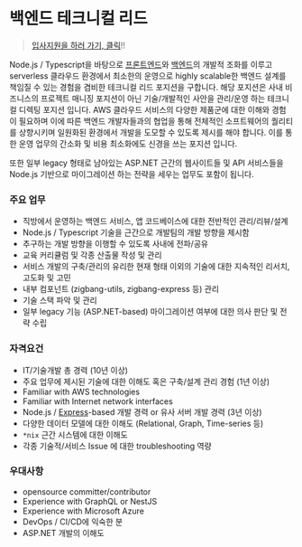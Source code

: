 # 백엔드 테크니컬 리드

> [입사지원을 하러 가기, 클릭](https://zigbang.recruiter.co.kr/app/applicant/registResume)!!

Node.js / Typescript을 바탕으로 [프론트엔드](../Frontend.md)와 [백엔드](../Backend.md)의 개발적 조화를 이루고 serverless 클라우드 환경에서 최소한의 운영으로 highly scalable한 백엔드 설계를 책임질 수 있는 경험을 겸비한 테크니컬 리드 포지션을 구합니다. 해당 포지션은 사내 비즈니스의 프로젝트 매니징 포지션이 아닌 기술/개발적인 사안을 관리/운영 하는 테크니컬 디렉팅 포지션 입니다. AWS 클라우드 서비스의 다양한 제품군에 대한 이해와 경험이 필요하며 이에 따른 백엔드 개발자들과의 협업을 통해 전체적인 소프트웨어의 퀄리티를 상향시키며 일원화된 환경에서 개발을 도모할 수 있도록 제시를 해야 합니다. 이를 통한 운영 업무의 간소화 및 비용 최소화에도 신경을 쓰는 포지션 입니다.

또한 일부 legacy 형태로 남아있는 ASP.NET 근간의 웹사이트들 및 API 서비스들을 Node.js 기반으로 마이그레이션 하는 전략을 세우는 업무도 포함이 됩니다.

### 주요 업무

* 직방에서 운영하는 백엔드 서비스, 앱 코드베이스에 대한 전반적인 관리/리뷰/설계
* Node.js / Typescript 기술을 근간으로 개발팀의 개발 방향을 제시함
* 추구하는 개발 방향을 이행할 수 있도록 사내에 전파/공유
* 교육 커리큘럼 및 각종 산출물 작성 및 관리
* 서비스 개발의 구축/관리의 유리한 현재 형태 이외의 기술에 대한 지속적인 리서치, 고도화 및 고민
* 내부 컴포넌트 (zigbang-utils, zigbang-express 등) 관리
* 기술 스택 파악 및 관리
* 일부 legacy 기능 (ASP.NET-based) 마이그레이션 여부에 대한 의사 판단 및 전략 수립

### 자격요건

* IT/기술개발 총 경력 (10년 이상)
* 주요 업무에 제시된 기술에 대한 이해도 혹은 구축/설계 관리 경험 (1년 이상)
* Familiar with AWS technologies
* Familiar with Internet network interfaces
* Node.js / [Express](https://expressjs.com/)-based 개발 경력 or 유사 서버 개발 경력 (3년 이상)
* 다양한 데이터 모델에 대한 이해도 (Relational, Graph, Time-series 등)
* `*nix` 근간 시스템에 대한 이해도
* 각종 기술적/서비스 Issue 에 대한 troubleshooting 역량

### 우대사항

* opensource committer/contributor
* Experience with GraphQL or NestJS
* Experience with Microsoft Azure
* DevOps / CI/CD에 익숙한 분
* ASP.NET 개발의 이해도
